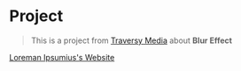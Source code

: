 # Project
> This is a project from [Traversy Media](https://www.youtube.com/channel/UC29ju8bIPH5as8OGnQzwJyA) about **Blur Effect**

[Loreman Ipsumius's Website](https://mbishram.github.io/BlurEffect/)
